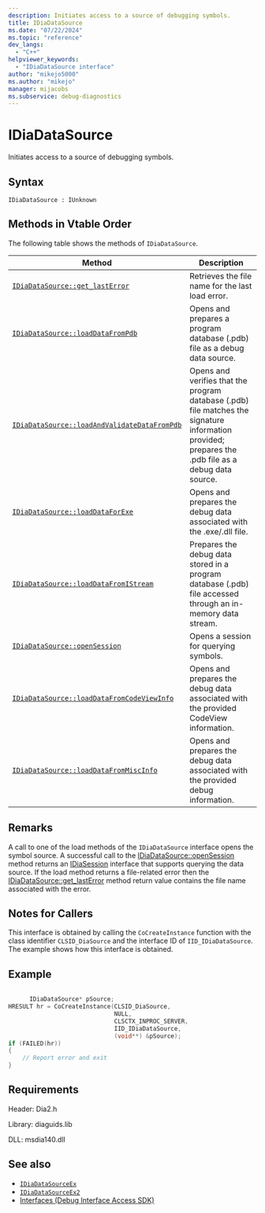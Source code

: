 ```yaml
---
description: Initiates access to a source of debugging symbols.
title: IDiaDataSource
ms.date: "07/22/2024"
ms.topic: "reference"
dev_langs:
  - "C++"
helpviewer_keywords:
  - "IDiaDataSource interface"
author: "mikejo5000"
ms.author: "mikejo"
manager: mijacobs
ms.subservice: debug-diagnostics
---
```


# IDiaDataSource

Initiates access to a source of debugging symbols.

## Syntax

`IDiaDataSource : IUnknown`

## Methods in Vtable Order

The following table shows the methods of `IDiaDataSource`.

|Method|Description|
|------------|-----------------|
|[`IDiaDataSource::get_lastError`](../../debugger/debug-interface-access/idiadatasource-get-lasterror.md)|Retrieves the file name for the last load error.|
|[`IDiaDataSource::loadDataFromPdb`](../../debugger/debug-interface-access/idiadatasource-loaddatafrompdb.md)|Opens and prepares a program database (.pdb) file as a debug data source.|
|[`IDiaDataSource::loadAndValidateDataFromPdb`](../../debugger/debug-interface-access/idiadatasource-loadandvalidatedatafrompdb.md)|Opens and verifies that the program database (.pdb) file matches the signature information provided; prepares the .pdb file as a debug data source.|
|[`IDiaDataSource::loadDataForExe`](../../debugger/debug-interface-access/idiadatasource-loaddataforexe.md)|Opens and prepares the debug data associated with the .exe/.dll file.|
|[`IDiaDataSource::loadDataFromIStream`](../../debugger/debug-interface-access/idiadatasource-loaddatafromistream.md)|Prepares the debug data stored in a program database (.pdb) file accessed through an in-memory data stream.|
|[`IDiaDataSource::openSession`](../../debugger/debug-interface-access/idiadatasource-opensession.md)|Opens a session for querying symbols.|
|[`IDiaDataSource::loadDataFromCodeViewInfo`](../../debugger/debug-interface-access/idiadatasource-loaddatafromcodeviewinfo.md)|Opens and prepares the debug data associated with the provided CodeView information.|
|[`IDiaDataSource::loadDataFromMiscInfo`](../../debugger/debug-interface-access/idiadatasource-loaddatafrommiscinfo.md)|Opens and prepares the debug data associated with the provided debug information.|

## Remarks

A call to one of the load methods of the `IDiaDataSource` interface opens the symbol source. A successful call to the [IDiaDataSource::openSession](../../debugger/debug-interface-access/idiadatasource-opensession.md) method returns an [IDiaSession](../../debugger/debug-interface-access/idiasession.md) interface that supports querying the data source. If the load method returns a file-related error then the [IDiaDataSource::get_lastError](../../debugger/debug-interface-access/idiadatasource-get-lasterror.md) method return value contains the file name associated with the error.

## Notes for Callers

This interface is obtained by calling the `CoCreateInstance` function with the class identifier `CLSID_DiaSource` and the interface ID of `IID_IDiaDataSource`. The example shows how this interface is obtained.

## Example

```c++

      IDiaDataSource* pSource;
HRESULT hr = CoCreateInstance(CLSID_DiaSource,
                              NULL,
                              CLSCTX_INPROC_SERVER,
                              IID_IDiaDataSource,
                              (void**) &pSource);
if (FAILED(hr))
{
    // Report error and exit
}
```

## Requirements

Header: Dia2.h

Library: diaguids.lib

DLL: msdia140.dll

## See also

- [`IDiaDataSourceEx`](../../debugger/debug-interface-access/idiadatasourceex.md)
- [`IDiaDataSourceEx2`](../../debugger/debug-interface-access/idiadatasourceex2.md)
- [Interfaces (Debug Interface Access SDK)](../../debugger/debug-interface-access/interfaces-debug-interface-access-sdk.md)
